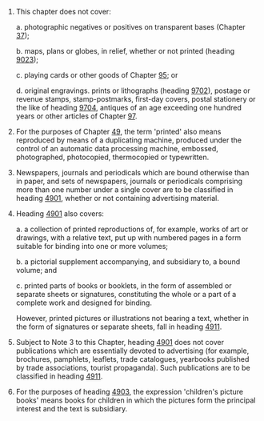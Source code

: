 1. This chapter does not cover:

    a. photographic negatives or positives on transparent bases (Chapter [37](/chapters/37));
    
    b. maps, plans or globes, in relief, whether or not printed (heading [9023](/headings/9023));
    
    c. playing cards or other goods of Chapter [95](/chapters/95); or
    
    d. original engravings. prints or lithographs (heading [9702](/headings/9702)), postage or revenue stamps, stamp-postmarks, first-day covers, postal stationery or the like of heading [9704](/headings/9704), antiques of an age exceeding one hundred years or other articles of Chapter [97](/chapters/97).

2. For the purposes of Chapter [49](/chapters/49), the term 'printed' also means reproduced by means of a duplicating machine, produced under the control of an automatic data processing machine, embossed, photographed, photocopied, thermocopied or typewritten.

3. Newspapers, journals and periodicals which are bound otherwise than in paper, and sets of newspapers, journals or periodicals comprising more than one number under a single cover are to be classified in heading [4901](/headings/4901), whether or not containing advertising material.

4. Heading [4901](/headings/4901) also covers:

    a. a collection of printed reproductions of, for example, works of art or drawings, with a relative text, put up with numbered pages in a form suitable for binding into one or more volumes;

    b. a pictorial supplement accompanying, and subsidiary to, a bound volume; and

    c. printed parts of books or booklets, in the form of assembled or separate sheets or signatures, constituting the whole or a part of a complete work and designed for binding.

    However, printed pictures or illustrations not bearing a text, whether in the form of signatures or separate sheets, fall in heading [4911](/headings/4911).

5. Subject to Note 3 to this Chapter, heading [4901](/headings/4901) does not cover publications which are essentially devoted to advertising (for example, brochures, pamphlets, leaflets, trade catalogues, yearbooks published by trade associations, tourist propaganda). Such publications are to be classified in heading [4911](/headings/4911).

6. For the purposes of heading [4903](/headings/4903), the expression 'children's picture books' means books for children in which the pictures form the principal interest and the text is subsidiary.
